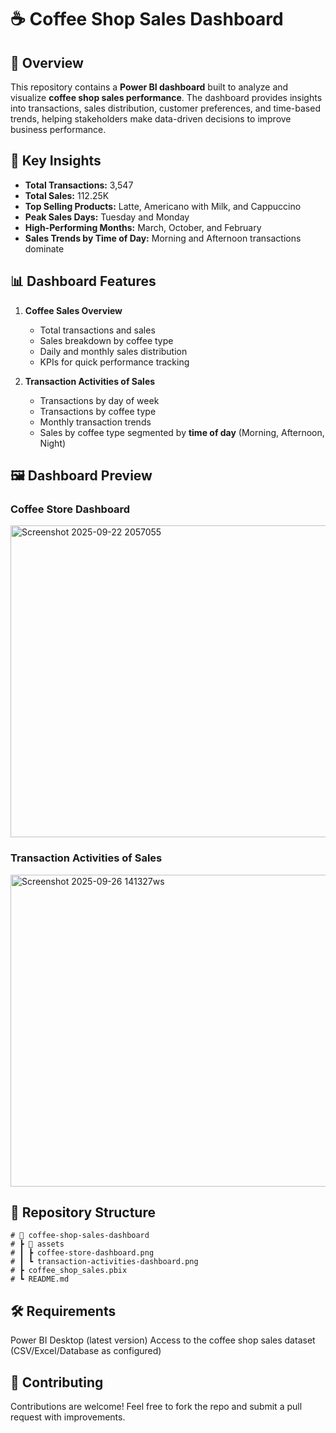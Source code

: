 # ☕ Coffee Shop Sales Dashboard  

## 📖 Overview  
This repository contains a **Power BI dashboard** built to analyze and visualize **coffee shop sales performance**. The dashboard provides insights into transactions, sales distribution, customer preferences, and time-based trends, helping stakeholders make data-driven decisions to improve business performance.  

## 🎯 Key Insights  
- **Total Transactions:** 3,547  
- **Total Sales:** 112.25K  
- **Top Selling Products:** Latte, Americano with Milk, and Cappuccino  
- **Peak Sales Days:** Tuesday and Monday  
- **High-Performing Months:** March, October, and February  
- **Sales Trends by Time of Day:** Morning and Afternoon transactions dominate  

## 📊 Dashboard Features  
1. **Coffee Sales Overview**  
   - Total transactions and sales  
   - Sales breakdown by coffee type  
   - Daily and monthly sales distribution  
   - KPIs for quick performance tracking  

2. **Transaction Activities of Sales**  
   - Transactions by day of week  
   - Transactions by coffee type  
   - Monthly transaction trends  
   - Sales by coffee type segmented by **time of day** (Morning, Afternoon, Night)


## 🖼️ Dashboard Preview  
### Coffee Store Dashboard  
 <img width="844" height="499" alt="Screenshot 2025-09-22 2057055" src="https://github.com/user-attachments/assets/f2ecd322-cca8-4ee4-b541-1fd197991751" />

### Transaction Activities of Sales  
<img width="844" height="499" alt="Screenshot 2025-09-26 141327ws" src="https://github.com/user-attachments/assets/ee3e78d9-2323-4308-a2ea-2146f2f4f925" />

## 📂 Repository Structure 
    # 📂 coffee-shop-sales-dashboard
    # ┣ 📂 assets
    # ┃ ┣ coffee-store-dashboard.png
    # ┃ ┗ transaction-activities-dashboard.png
    # ┣ coffee_shop_sales.pbix
    # ┗ README.md

## 🛠️ Requirements
Power BI Desktop (latest version)
Access to the coffee shop sales dataset (CSV/Excel/Database as configured)

## 🤝 Contributing
Contributions are welcome! Feel free to fork the repo and submit a pull request with improvements.
